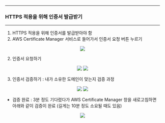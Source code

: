 -----
### HTTPS 적용을 위해 인증서 발급받기
-----
1. HTTPS 적용을 위해 인증서를 발급받아야 함
2. AWS Certificate Manager 서비스로 들어가서 인증서 요청 버튼 누르기
<div align="center">
<img src="https://github.com/user-attachments/assets/0e477594-257c-4711-a329-1c1026439d74">
</div>

2. 인증서 요청하기
<div align="center">
<img src="https://github.com/user-attachments/assets/be43c985-f524-423f-8f3b-2d1f580fd5b4">
<img src="https://github.com/user-attachments/assets/fc702260-774d-4ed0-993b-4cb3847e21d3">
</div>

3. 인증서 검증하기 : 내가 소유한 도메인이 맞는지 검증 과정
<div align="center">
<img src="https://github.com/user-attachments/assets/07836912-c2dd-46d2-9d19-0fab330378a9">
<img src="https://github.com/user-attachments/assets/559b7073-6638-4872-b6f6-e2715353a36c">
</div>

  - 검증 완료 : 3분 정도 기다렸다가 AWS Certificate Manager 창을 새로고침하면 아래와 같이 검증이 완료 (길게는 10분 정도 소요될 때도 있음)
<div align="center">
<img src="https://github.com/user-attachments/assets/4a028dc6-c262-4f69-ad71-a23829ce9d11">
</div>

